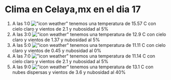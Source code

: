 # Clima en Celaya,mx en el dia 17

1. A las 1:0 !["icon weather"](http://openweathermap.org/img/w/01n.png) tenemos una temperatura de 15.57 C con cielo claro y  vientos de 2.1 y nubosidad al 5%
1. A las 3:0 !["icon weather"](http://openweathermap.org/img/w/01n.png) tenemos una temperatura de 12.9 C con cielo claro y  vientos de 1.37 y nubosidad al 5%
1. A las 5:0 !["icon weather"](http://openweathermap.org/img/w/01n.png) tenemos una temperatura de 11.11 C con cielo claro y  vientos de 0.45 y nubosidad al 0%
1. A las 7:0 !["icon weather"](http://openweathermap.org/img/w/01n.png) tenemos una temperatura de 11.14 C con cielo claro y  vientos de 2.1 y nubosidad al 5%
1. A las 9:0 !["icon weather"](http://openweathermap.org/img/w/03d.png) tenemos una temperatura de 13.1 C con nubes dispersas y  vientos de 3.6 y nubosidad al 40%
